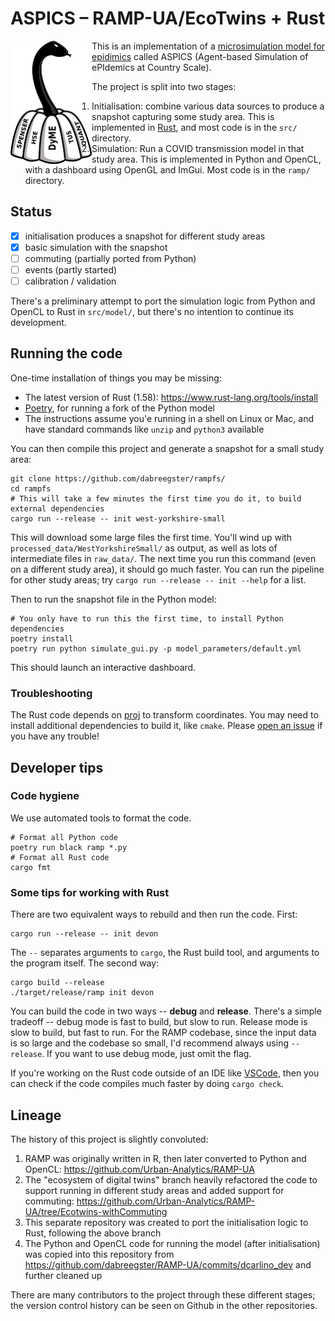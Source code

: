 # ASPICS – RAMP-UA/EcoTwins + Rust


<a href="url"><img src="/ASPICS_Logo_V2.png" align="left" width="130" ></a> 

This is an implementation of a [microsimulation model for epidimics](https://www.sciencedirect.com/science/article/pii/S0277953621007930) called ASPICS (Agent-based Simulation of ePIdemics at Country Scale).

The project is split into two stages:

1.  Initialisation: combine various data sources to produce a snapshot capturing
    some study area. This is implemented in [Rust](https://www.rust-lang.org/),
    and most code is in the `src/` directory.
2.  Simulation: Run a COVID transmission model in that study area. This is
    implemented in Python and OpenCL, with a dashboard using OpenGL and ImGui.
    Most code is in the `ramp/` directory.

## Status

- [x] initialisation produces a snapshot for different study areas
- [x] basic simulation with the snapshot
- [ ] commuting (partially ported from Python)
- [ ] events (partly started)
- [ ] calibration / validation

There's a preliminary attempt to port the simulation logic from Python and
OpenCL to Rust in `src/model/`, but there's no intention to continue its
development.

## Running the code

One-time installation of things you may be missing:

- The latest version of Rust (1.58): <https://www.rust-lang.org/tools/install>
- [Poetry](https://python-poetry.org), for running a fork of the Python model
- The instructions assume you'e running in a shell on Linux or Mac, and have
  standard commands like `unzip` and `python3` available

You can then compile this project and generate a snapshot for a small study
area:

```shell
git clone https://github.com/dabreegster/rampfs/
cd rampfs
# This will take a few minutes the first time you do it, to build external dependencies
cargo run --release -- init west-yorkshire-small
```

This will download some large files the first time. You'll wind up with
`processed_data/WestYorkshireSmall/` as output, as well as lots of intermediate
files in `raw_data/`. The next time you run this command (even on a different
study area), it should go much faster. You can run the pipeline for other study
areas; try `cargo run --release -- init --help` for a list.

Then to run the snapshot file in the Python model:

```shell
# You only have to run this the first time, to install Python dependencies
poetry install
poetry run python simulate_gui.py -p model_parameters/default.yml
```

This should launch an interactive dashboard.

### Troubleshooting

The Rust code depends on [proj](https://proj.org) to transform coordinates. You
may need to install additional dependencies to build it, like `cmake`. Please
[open an issue](https://github.com/dabreegster/rampfs/issues) if you have any
trouble!

## Developer tips

### Code hygiene

We use automated tools to format the code.

```shell
# Format all Python code
poetry run black ramp *.py
# Format all Rust code
cargo fmt
```

### Some tips for working with Rust

There are two equivalent ways to rebuild and then run the code. First:

```shell
cargo run --release -- init devon
```

The `--` separates arguments to `cargo`, the Rust build tool, and arguments to
the program itself. The second way:

```shell
cargo build --release
./target/release/ramp init devon
```

You can build the code in two ways -- **debug** and **release**. There's a
simple tradeoff -- debug mode is fast to build, but slow to run. Release mode is
slow to build, but fast to run. For the RAMP codebase, since the input data is
so large and the codebase so small, I'd recommend always using `--release`. If
you want to use debug mode, just omit the flag.

If you're working on the Rust code outside of an IDE like
[VSCode](https://marketplace.visualstudio.com/items?itemName=rust-lang.rust),
then you can check if the code compiles much faster by doing `cargo check`.

## Lineage

The history of this project is slightly convoluted:

1.  RAMP was originally written in R, then later converted to Python and OpenCL:
    <https://github.com/Urban-Analytics/RAMP-UA>
2.  The "ecosystem of digital twins" branch heavily refactored the code to
    support running in different study areas and added support for commuting:
    <https://github.com/Urban-Analytics/RAMP-UA/tree/Ecotwins-withCommuting>
3.  This separate repository was created to port the initialisation logic to
    Rust, following the above branch
4.  The Python and OpenCL code for running the model (after initialisation) was
    copied into this repository from
    <https://github.com/dabreegster/RAMP-UA/commits/dcarlino_dev> and further
    cleaned up

There are many contributors to the project through these different stages; the
version control history can be seen on Github in the other repositories.
